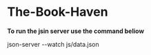 # The-Book-Haven

**To run the jsin server use the command beliow**

json-server --watch js/data.json
